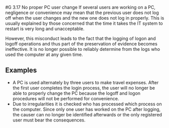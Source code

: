 #G 3.17 No proper PC user change
If several users are working on a PC, negligence or convenience may mean that the previous user does not log off when the user changes and the new one does not log in properly. This is usually explained by those concerned that the time it takes the IT system to restart is very long and unacceptable.

However, this misconduct leads to the fact that the logging of logon and logoff operations and thus part of the preservation of evidence becomes ineffective. It is no longer possible to reliably determine from the logs who used the computer at any given time.



## Examples 
* A PC is used alternately by three users to make travel expenses. After the first user completes the login process, the user will no longer be able to properly change the PC because the logoff and logon procedures will not be performed for convenience.
* Due to irregularities it is checked who has processed which process on the computer. Since only one user has worked on the PC after logging, the causer can no longer be identified afterwards or the only registered user must bear the consequences.




